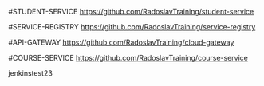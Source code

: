 
#STUDENT-SERVICE
https://github.com/RadoslavTraining/student-service

#SERVICE-REGISTRY
https://github.com/RadoslavTraining/service-registry

#API-GATEWAY
https://github.com/RadoslavTraining/cloud-gateway

#COURSE-SERVICE
https://github.com/RadoslavTraining/course-service

jenkinstest23
